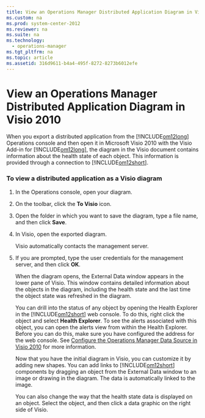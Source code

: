 ```yaml
---
title: View an Operations Manager Distributed Application Diagram in Visio 2010
ms.custom: na
ms.prod: system-center-2012
ms.reviewer: na
ms.suite: na
ms.technology: 
  - operations-manager
ms.tgt_pltfrm: na
ms.topic: article
ms.assetid: 316d9611-b4a4-495f-8272-8273b6012efe
---
```

# View an Operations Manager Distributed Application Diagram in Visio 2010
When you export a distributed application from the [!INCLUDE[om12long](./Token/om12long_md.md)] Operations console and then open it in Microsoft Visio 2010 with the Visio Add\-in for [!INCLUDE[om12long](./Token/om12long_md.md)], the diagram in the Visio document contains information about the health state of each object. This information is provided through a connection to [!INCLUDE[om12short](./Token/om12short_md.md)].

### To view a distributed application as a Visio diagram

1.  In the Operations console, open your diagram.

2.  On the toolbar, click the **To Visio** icon.

3.  Open the folder in which you want to save the diagram, type a file name, and then click **Save**.

4.  In Visio, open the exported diagram.

    Visio automatically contacts the management server.

5.  If you are prompted, type the user credentials for the management server, and then click **OK**.

    When the diagram opens, the External Data window appears in the lower pane of Visio. This window contains detailed information about the objects in the diagram, including the health state and the last time the object state was refreshed in the diagram.

    You can drill into the status of any object by opening the Health Explorer in the [!INCLUDE[om12short](./Token/om12short_md.md)] web console. To do this, right click the object and select **Health Explorer**. To see the alerts associated with this object, you can open the alerts view from within the Health Explorer. Before you can do this, make sure you have configured the address for the web console. See [Configure the Operations Manager Data Source in Visio 2010](./Configure-the-Operations-Manager-Data-Source-in-Visio-2010.md) for more information.

    Now that you have the initial diagram in Visio, you can customize it by adding new shapes. You can add links to [!INCLUDE[om12short](./Token/om12short_md.md)] components by dragging an object from the External Data window to an image or drawing in the diagram. The data is automatically linked to the image.

    You can also change the way that the health state data is displayed on an object. Select the object, and then click a data graphic on the right side of Visio.


